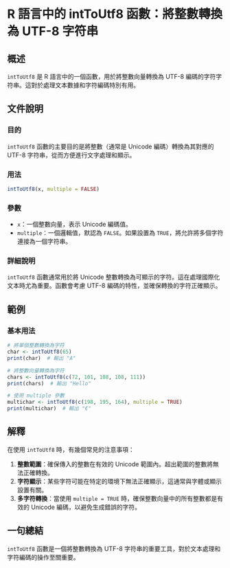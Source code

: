 <!--
Meta Description: # R 語言中的 intToUtf8 函數：將整數轉換為 UTF-8 字符串 ## 概述 `intToUtf8` 是 R 語言中的一個函數，用於將整數向量轉換為 UTF-8 編碼的字符字符串。這對於處理文本數據和字符編碼特別有用。 ## 文件說明 ### 目的 `intToUtf8` 函數的主要目的...
Meta Keywords: inttoutf8, utf, unicode, multiple, true
-->

# R 語言中的 intToUtf8 函數：將整數轉換為 UTF-8 字符串

## 概述
`intToUtf8` 是 R 語言中的一個函數，用於將整數向量轉換為 UTF-8 編碼的字符字符串。這對於處理文本數據和字符編碼特別有用。

## 文件說明
### 目的
`intToUtf8` 函數的主要目的是將整數（通常是 Unicode 編碼）轉換為其對應的 UTF-8 字符串，從而方便進行文字處理和顯示。

### 用法
```R
intToUtf8(x, multiple = FALSE)
```

### 參數
- `x`：一個整數向量，表示 Unicode 編碼值。
- `multiple`：一個邏輯值，默認為 `FALSE`。如果設置為 `TRUE`，將允許將多個字符連接為一個字符串。

### 詳細說明
`intToUtf8` 函數通常用於將 Unicode 整數轉換為可顯示的字符。這在處理國際化文本時尤為重要。函數會考慮 UTF-8 編碼的特性，並確保轉換的字符正確顯示。

## 範例
### 基本用法
```R
# 將單個整數轉換為字符
char <- intToUtf8(65)
print(char)  # 輸出 "A"

# 將整數向量轉換為字符
chars <- intToUtf8(c(72, 101, 108, 108, 111))
print(chars)  # 輸出 "Hello"

# 使用 multiple 參數
multichar <- intToUtf8(c(198, 195, 164), multiple = TRUE)
print(multichar)  # 輸出 "€"
```

## 解釋
在使用 `intToUtf8` 時，有幾個常見的注意事項：
1. **整數範圍**：確保傳入的整數在有效的 Unicode 範圍內。超出範圍的整數將無法正確轉換。
2. **字符顯示**：某些字符可能在特定的環境下無法正確顯示，這通常與字體或顯示設置有關。
3. **多字符轉換**：當使用 `multiple = TRUE` 時，確保整數向量中的所有整數都是有效的 Unicode 編碼，以避免生成錯誤的字符。

## 一句總結
`intToUtf8` 函數是一個將整數轉換為 UTF-8 字符串的重要工具，對於文本處理和字符編碼的操作至關重要。